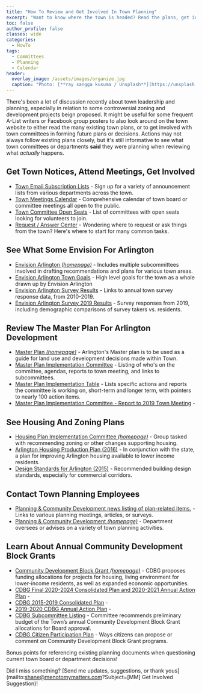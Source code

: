 ```yaml
---
title: "How To Review and Get Involved In Town Planning"
excerpt: "Want to know where the town is headed? Read the plans, get involved, and help shape the future."
toc: false
author_profile: false
classes: wide
categories:
  - HowTo
tags:
  - Committees
  - Planning
  - Calendar
header:
  overlay_image: /assets/images/organize.jpg
  caption: "Photo: [**ray sangga kusuma / Unsplash**](https://unsplash.com/)"
---
```


There's been a lot of discussion recently about town leadership and planning, especially in relation to some controversial zoning and development projects beign proposed.  It might be useful for some frequent A-List writers or Facebook group posters to also look around on the town website to either read the many existing town plans, or to get involved with town committees in forming future plans or decisions.  Actions may not always follow existing plans closely, but it's still informative to see what town committees or departments **said** they were planning when reviewing what _actually_ happens.

## Get Town Notices, Attend Meetings, Get Involved

- [Town Email Subscription Lists](https://www.arlingtonma.gov/communications-center/email-subscription-lists) - Sign up for a variety of announcement lists from various departments across the town.
- [Town Meetings Calendar](https://www.arlingtonma.gov/communications-center/calendar) - Comprehensive calendar of town board or committee meetings all open to the public.
- [Town Committee Open Seats](https://www.arlingtonma.gov/town-governance/all-boards-and-committees/committee-openings) - List of committees with open seats looking for volunteers to join.
- [Request / Answer Center](https://www.arlingtonma.gov/services/request-answer-center) - Wondering where to request or ask things from the town? Here's where to start for many common tasks.

## See What Some Envision For Arlington

- [Envision Arlington _(homepage)_](https://www.arlingtonma.gov/town-governance/all-boards-and-committees/envision-arlington) - Includes multiple subcommittees involved in drafting recommendations and plans for various town areas.
- [Envision Arlington Town Goals](https://www.arlingtonma.gov/town-governance/all-boards-and-committees/envision-arlington/envision-arlington-town-goals) - High level goals for the town as a whole drawn up by Envision Arlington
- [Envision Arlington Survey Results](https://www.arlingtonma.gov/town-governance/all-boards-and-committees/master-plan-implementation-committee) - Links to annual town survey response data, from 2010-2019.
- [Envision Arlington Survey 2019 Results](https://www.arlingtonma.gov/home/showdocument?id=47273) - Survey responses from 2019, including demographic comparisons of survey takers vs. residents.

## Review The Master Plan For Arlington Development

- [Master Plan _(homepage)_](https://www.arlingtonma.gov/departments/planning-community-development/master-plan) - Arlington's Master plan is to be used as a guide for land use and development decisions made within Town.
- [Master Plan Implementation Committee](https://www.arlingtonma.gov/town-governance/all-boards-and-committees/master-plan-implementation-committee) - Listing of who's on the committee, agendas, reports to town meeting, and links to subcommittees.
- [Master Plan Implementation Table](https://www.arlingtonma.gov/home/showdocument?id=45919) - Lists specific actions and reports the committee is working on, short-term and longer term, with pointers to nearly 100 action items.
- [Master Plan Implementation Committee - Report to 2019 Town Meeting](https://www.arlingtonma.gov/home/showdocument?id=46491) - 

## See Housing And Zoning Plans

- [Housing Plan Implementation Committee _(homepage)_](https://www.arlingtonma.gov/town-governance/all-boards-and-committees/housing-plan-advisory-committee) - Group tasked with recommending zoning or other changes supporting housing.
- [Arlington Housing Production Plan (2016)](https://www.arlingtonma.gov/home/showdocument?id=30611) - In conjunction with the state, a plan for improving Arlington housing available to lower income residents.
- [Design Standards for Arlington (2015)](https://www.arlingtonma.gov/home/showdocument?id=45347) - Recommended building design standards, especially for commercial corridors.

## Contact Town Planning Employees 

- [Planning & Community Development news listing of plan-related items.](https://www.arlingtonma.gov/departments/planning-community-development/projects) - Links to various planning meetings, articles, or surveys.
- [Planning & Community Development _(homepage)_](https://www.arlingtonma.gov/departments/planning-community-development) - Department oversees or advises on a variety of town planning activities.

## Learn About Annual Community Development Block Grants

- [Community Development Block Grant _(homepage)_](https://www.arlingtonma.gov/departments/planning-community-development/community-development-block-grants-cdbg) - CDBG proposes funding allocations for projects for housing, living environment for lower-income residents, as well as expanded economic opportunities.
- [CDBG Final 2020-2024 Consolidated Plan and 2020-2021 Annual Action Plan](https://www.arlingtonma.gov/home/showdocument?id=52032) - 
- [CDBG 2015-2019 Consolidated Plan](https://www.arlingtonma.gov/home/showdocument?id=33111) - 
- [2019-2020 CDBG Annual Action Plan](https://www.arlingtonma.gov/home/showdocument?id=47306) - 
- [CDBG Subcommittee Listing](https://www.arlingtonma.gov/town-governance/all-boards-and-committees/cdbg-sub-committee) - Committee recommends preliminary budget of the Town’s annual Community Development Block Grant allocations for Board approval.
- [CDBG Citizen Participation Plan](https://www.arlingtonma.gov/home/showdocument?id=46337) - Ways citizens can propose or comment on Community Development Block Grant programs.

Bonus points for referencing existing planning documents when questioning current town board or department decisions! 

Did I miss something?  [Send me updates, suggestions, or thank yous](mailto:shane@menotomymatters.com?Subject=[MM] Get Involved Suggestion)!